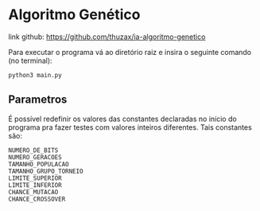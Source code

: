 # Algoritmo Genético

link github: https://github.com/thuzax/ia-algoritmo-genetico

Para executar o programa vá ao diretório raiz e insira o seguinte comando (no terminal):

    python3 main.py


## Parametros

É possível redefinir os valores das constantes declaradas no início do programa pra fazer testes com valores inteiros diferentes.
Tais constantes são:

    NUMERO_DE_BITS
    NUMERO_GERACOES
    TAMANHO_POPULACAO
    TAMANHO_GRUPO_TORNEIO
    LIMITE_SUPERIOR
    LIMITE_INFERIOR
    CHANCE_MUTACAO
    CHANCE_CROSSOVER

